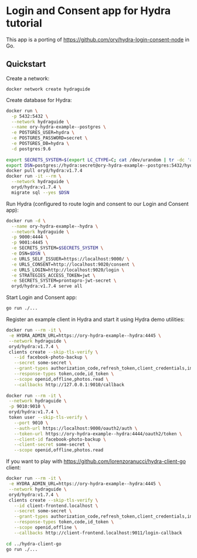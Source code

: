 # Login and Consent app for Hydra tutorial

This app is a porting of https://github.com/ory/hydra-login-consent-node in Go.

## Quickstart

Create a network:

`docker network create hydraguide`

Create database for Hydra:

```sh
docker run \
  -p 5432:5432 \
  --network hydraguide \
  --name ory-hydra-example--postgres \
  -e POSTGRES_USER=hydra \
  -e POSTGRES_PASSWORD=secret \
  -e POSTGRES_DB=hydra \
  -d postgres:9.6
  
export SECRETS_SYSTEM=$(export LC_CTYPE=C; cat /dev/urandom | tr -dc 'a-zA-Z0-9' | fold -w 32 | head -n 1)
export DSN=postgres://hydra:secret@ory-hydra-example--postgres:5432/hydra?sslmode=disable
docker pull oryd/hydra:v1.7.4
docker run -it --rm \
  --network hydraguide \
  oryd/hydra:v1.7.4 \
  migrate sql --yes $DSN
```

Run Hydra (configured to route login and consent to our Login and Consent app):

```sh
docker run -d \
  --name ory-hydra-example--hydra \
  --network hydraguide \
  -p 9000:4444 \
  -p 9001:4445 \
  -e SECRETS_SYSTEM=$SECRETS_SYSTEM \
  -e DSN=$DSN \
  -e URLS_SELF_ISSUER=https://localhost:9000/ \
  -e URLS_CONSENT=http://localhost:9020/consent \
  -e URLS_LOGIN=http://localhost:9020/login \
  -e STRATEGIES_ACCESS_TOKEN=jwt \
  -e SECRETS_SYSTEM=prontopro-jwt-secret \
  oryd/hydra:v1.7.4 serve all
  ```
  
 Start Login and Consent app:
 
 ```sh
go run ./...
 ```
 
 Register an example client in Hydra and start it using Hydra demo utilities:
  
 ```sh
docker run --rm -it \
  -e HYDRA_ADMIN_URL=https://ory-hydra-example--hydra:4445 \
  --network hydraguide \
  oryd/hydra:v1.7.4 \
  clients create --skip-tls-verify \
    --id facebook-photo-backup \
    --secret some-secret \
    --grant-types authorization_code,refresh_token,client_credentials,implicit \
    --response-types token,code,id_token \
    --scope openid,offline,photos.read \
    --callbacks http://127.0.0.1:9010/callback
    
docker run --rm -it \
  --network hydraguide \
  -p 9010:9010 \
  oryd/hydra:v1.7.4 \
  token user --skip-tls-verify \
    --port 9010 \
    --auth-url https://localhost:9000/oauth2/auth \
    --token-url https://ory-hydra-example--hydra:4444/oauth2/token \
    --client-id facebook-photo-backup \
    --client-secret some-secret \
    --scope openid,offline,photos.read
```
  
If you want to play with https://github.com/lorenzoranucci/hydra-client-go client:
   
  ```sh
docker run --rm -it \
   -e HYDRA_ADMIN_URL=https://ory-hydra-example--hydra:4445 \
   --network hydraguide \
   oryd/hydra:v1.7.4 \
   clients create --skip-tls-verify \
     --id client-frontend.localhost \
     --secret some-secret \
     --grant-types authorization_code,refresh_token,client_credentials,implicit \
     --response-types token,code,id_token \
     --scope openid,offline \
     --callbacks http://client-frontend.localhost:9011/login-callback
     
cd ../hydra-client-go
go run ./...
 ```
